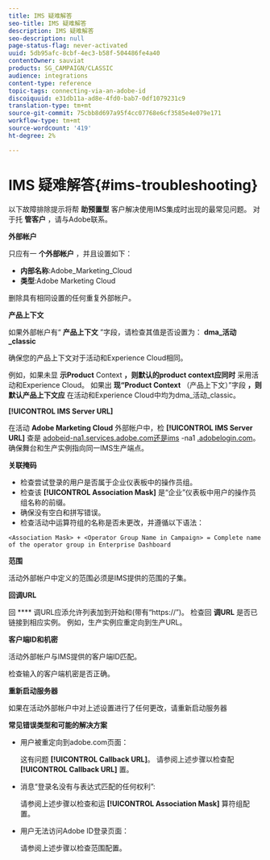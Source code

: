 ```yaml
---
title: IMS 疑难解答
seo-title: IMS 疑难解答
description: IMS 疑难解答
seo-description: null
page-status-flag: never-activated
uuid: 5db95afc-8cbf-4ec3-b58f-504486fe4a40
contentOwner: sauviat
products: SG_CAMPAIGN/CLASSIC
audience: integrations
content-type: reference
topic-tags: connecting-via-an-adobe-id
discoiquuid: e31db11a-ad8e-4fd0-bab7-0df1079231c9
translation-type: tm+mt
source-git-commit: 75cbb8d697a95f4cc07768e6cf3585e4e079e171
workflow-type: tm+mt
source-wordcount: '419'
ht-degree: 2%

---
```



# IMS 疑难解答{#ims-troubleshooting}

以下故障排除提示将帮 **助预置型** 客户解决使用IMS集成时出现的最常见问题。 对于托 **管客户** ，请与Adobe联系。

**外部帐户**

只应有一 **个外部帐户** ，并且设置如下：

* **内部名称**:Adobe_Marketing_Cloud
* **类型**:Adobe Marketing Cloud

删除具有相同设置的任何重复外部帐户。

**产品上下文**

如果外部帐户有“ **产品上下文** ”字段，请检查其值是否设置为： **dma_活动_classic**

确保您的产品上下文对于活动和Experience Cloud相同。

例如，如果未显 **示Product** Context **，则默认的product context应同时** 采用活动和Experience Cloud。 如果出 **现“Product Context** （产品上下文）”字段 **，则默认产品上下文应** 在活动和Experience Cloud中均为dma_活动_classic。

**[!UICONTROL IMS Server URL]**

在活动 **Adobe Marketing Cloud** 外部帐户中，检 **[!UICONTROL IMS Server URL]** 查是 [adobeid-na1.services.adobe.com还是ims](https://adobeid-na1.services.adobe.com/) -na1 [.adobelogin.com](http://ims-na1.adobelogin.com/)。 确保舞台和生产实例指向同一IMS生产端点。

**关联掩码**

* 检查尝试登录的用户是否属于企业仪表板中的操作员组。
* 检查该 **[!UICONTROL Association Mask]** 是“企业”仪表板中用户的操作员组名称的前缀。
* 确保没有空白和拼写错误。
* 检查活动中运算符组的名称是否未更改，并遵循以下语法：

```
<Association Mask> + <Operator Group Name in Campaign> = Complete name of the operator group in Enterprise Dashboard
```

**范围**

活动外部帐户中定义的范围必须是IMS提供的范围的子集。

**回调URL**

回 **** 调URL应添允许列表加到开始和(带有“https://”)。 检查回 **调URL** 是否已链接到相应实例。 例如，生产实例应重定向到生产URL。

**客户端ID和机密**

活动外部帐户与IMS提供的客户端ID匹配。

检查输入的客户端机密是否正确。

**重新启动服务器**

如果在活动外部帐户中对上述设置进行了任何更改，请重新启动服务器

**常见错误类型和可能的解决方案**

* 用户被重定向到adobe.com页面：

   这有问题 **[!UICONTROL Callback URL]**。 请参阅上述步骤以检查配 **[!UICONTROL Callback URL]** 置。

* 消息“登录名没有与表达式匹配的任何权利”:

   请参阅上述步骤以检查和运 **[!UICONTROL Association Mask]** 算符组配置。

* 用户无法访问Adobe ID登录页面：

   请参阅上述步骤以检查范围配置。

